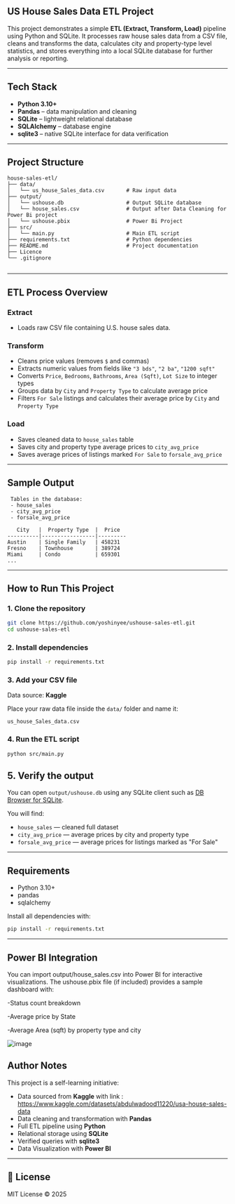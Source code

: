 ##  US House Sales Data ETL Project

This project demonstrates a simple **ETL (Extract, Transform, Load)** pipeline using Python and SQLite. It processes raw house sales data from a CSV file, cleans and transforms the data, calculates city and property-type level statistics, and stores everything into a local SQLite database for further analysis or reporting.

---

##  Tech Stack

- **Python 3.10+**
- **Pandas** – data manipulation and cleaning
- **SQLite** – lightweight relational database
- **SQLAlchemy** – database engine
- **sqlite3** – native SQLite interface for data verification

---

##  Project Structure

```
house-sales-etl/
├── data/
│   └── us_house_Sales_data.csv       # Raw input data
├── output/
│   └── ushouse.db                    # Output SQLite database
│   └── house_sales.csv               # Output after Data Cleaning for Power Bi project
│   └── ushouse.pbix                  # Power Bi Project
├── src/
│   └── main.py                       # Main ETL script
├── requirements.txt                  # Python dependencies
├── README.md                         # Project documentation
├── Licence                          
└── .gitignore


```

---

##  ETL Process Overview

###  Extract
- Loads raw CSV file containing U.S. house sales data.

###  Transform
- Cleans price values (removes `$` and commas)
- Extracts numeric values from fields like `"3 bds"`, `"2 ba"`, `"1200 sqft"`
- Converts `Price`, `Bedrooms`, `Bathrooms`, `Area (Sqft)`, `Lot Size` to integer types
- Groups data by `City` and `Property Type` to calculate average price
- Filters `For Sale` listings and calculates their average price by `City` and `Property Type`

###  Load
- Saves cleaned data to `house_sales` table
- Saves city and property type average prices to `city_avg_price`
- Saves average prices of listings marked `For Sale` to `forsale_avg_price`

---

##  Sample Output

```text
 Tables in the database:
 - house_sales
 - city_avg_price
 - forsale_avg_price

   City   |  Property Type  |  Price
----------|-----------------|---------
Austin    | Single Family   | 458231
Fresno    | Townhouse       | 389724
Miami     | Condo           | 659301
...
```

---

##  How to Run This Project

### 1. Clone the repository

```bash
git clone https://github.com/yoshinyee/ushouse-sales-etl.git
cd ushouse-sales-etl
```

### 2. Install dependencies

```bash
pip install -r requirements.txt
```

### 3. Add your CSV file  
Data source: **Kaggle**

Place your raw data file inside the `data/` folder and name it:

```
us_house_Sales_data.csv
```

### 4. Run the ETL script

```bash
python src/main.py
```

## 5. Verify the output

You can open `output/ushouse.db` using any SQLite client such as [DB Browser for SQLite](https://sqlitebrowser.org).

You will find:
- `house_sales` — cleaned full dataset
- `city_avg_price` — average prices by city and property type
- `forsale_avg_price` — average prices for listings marked as "For Sale"

---

##  Requirements

- Python 3.10+
- pandas
- sqlalchemy

Install all dependencies with:

```bash
pip install -r requirements.txt
```

---
## Power BI Integration

You can import output/house_sales.csv into Power BI for interactive visualizations.
The ushouse.pbix file (if included) provides a sample dashboard with:

-Status count breakdown

-Average price by State

-Average Area (sqft) by property type and city

![image](https://github.com/user-attachments/assets/e783bc7c-0631-4b77-84c9-1b40d2936336)

##  Author Notes

This project is a self-learning initiative:
- Data sourced from **Kaggle** with link : https://www.kaggle.com/datasets/abdulwadood11220/usa-house-sales-data 
- Data cleaning and transformation with **Pandas**
- Full ETL pipeline using **Python**
- Relational storage using **SQLite**
- Verified queries with **sqlite3**
- Data Visualization with **Power BI**

---

## 📃 License

MIT License © 2025


